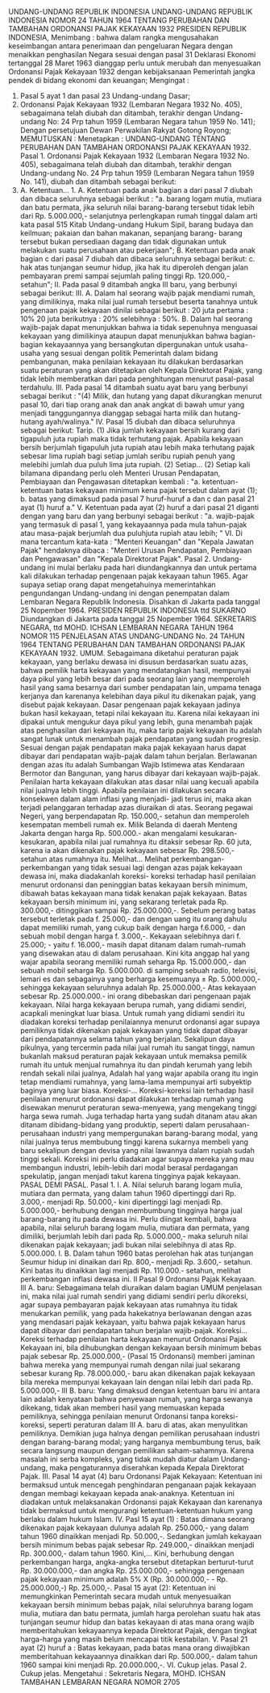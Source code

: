  UNDANG-UNDANG REPUBLIK INDONESIA UNDANG-UNDANG REPUBLIK INDONESIA NOMOR 24 TAHUN 1964 TENTANG PERUBAHAN DAN TAMBAHAN ORDONANSI PAJAK KEKAYAAN 1932 PRESIDEN REPUBLIK INDONESIA,
Menimbang :
 bahwa dalam rangka mengusahakan keseimbangan antara penerimaan dan pengeluaran Negara dengan menaikkan penghasilan Negara sesuai dengan pasal 31 Deklarasi Ekonomi tertanggal 28 Maret 1963 dianggap perlu untuk merubah dan menyesuaikan Ordonansi Pajak Kekayaan 1932 dengan kebijaksanaan Pemerintah jangka pendek di bidang ekonomi dan keuangan;
Mengingat :

1. Pasal 5 ayat 1 dan pasal 23 Undang-undang Dasar;
2. Ordonansi Pajak Kekayaan 1932 (Lembaran Negara 1932 No. 405), sebagaimana telah diubah dan ditambah, terakhir dengan Undang- undang No: 24 Prp tahun 1959 (Lembaran Negara tahun 1959 No. 141); Dengan persetujuan Dewan Perwakilan Rakyat Gotong Royong;
MEMUTUSKAN :
 Menetapkan : UNDANG-UNDANG TENTANG PERUBAHAN DAN TAMBAHAN ORDONANSI PAJAK KEKAYAAN 1932. Pasal 1. Ordonansi Pajak Kekayaan 1932 (Lembaran Negara 1932 No. 405), sebagaimana telah diubah dan ditambah, terakhir dengan Undang-undang No. 24 Prp tahun 1959 (Lembaran Negara tahun 1959 No. 141), diubah dan ditambah sebagai berikut:
1. A. Ketentuan… 1. A. Ketentuan pada anak bagian a dari pasal 7 diubah dan dibaca seluruhnya sebagai berikut : "a. barang logam mutia, mutiara dan batu permata, jika seluruh nilai barang-barang tersebut tidak lebih dari Rp. 5.000.000,- selanjutnya perlengkapan rumah tinggal dalam arti kata pasal 515 Kitab Undang-undang Hukum Sipil, barang budaya dan keilmuan; pakaian dan bahan makanan, sepanjang barang- barang tersebut bukan persediaan dagang dan tidak digunakan untuk melakukan suatu perusahaan atau pekerjaan"; B. Ketentuan pada anak bagian c dari pasal 7 diubah dan dibaca seluruhnya sebagai berikut:
c. hak atas tunjangan seumur hidup, jika hak itu diperoleh dengan jalan pembayaran premi sampai sejumlah paling tinggi Rp.
120.000,- setahun"; II. Pada pasal 9 ditambah angka III baru, yang berbunyi sebagai berikut: III. A. Dalam hal seorang wajib pajak mendiami rumah, yang dimilikinya, maka nilai jual rumah tersebut beserta tanahnya untuk pengenaan pajak kekayaan dinilai sebagai berikut : 20 juta pertama : 10% 20 juta berikutnya : 20% selebihnya : 50%. B. Dalam hal seorang wajib-pajak dapat menunjukkan bahwa ia tidak sepenuhnya menguasai kekayaan yang dimilikinya ataupun dapat menunjukkan bahwa bagian-bagian kekayaannya yang bersangkutan dipergunakan untuk usaha-usaha yang sesuai dengan politik Pemerintah dalam bidang pembangunan, maka penilaian kekayaan itu dilakukan berdasarkan suatu peraturan yang akan ditetapkan oleh Kepala Direktorat Pajak, yang tidak lebih memberatkan dari pada penghitungan menurut pasal-pasal terdahulu. III. Pada pasal 14 ditambah suatu ayat baru yang berbunyi sebagai berikut : "(4) Milik, dan hutang yang dapat dikurangkan menurut pasal 10, dari tiap orang anak dan anak angkat di bawah umur yang menjadi tanggungannya dianggap sebagai harta milik dan hutang-hutang ayah/walinya." IV. Pasal 15 diubah dan dibaca seluruhnya sebagai berikut: Tarip.
(1) Jika jumlah kekayaan bersih kurang dari tigapuluh juta rupiah maka tidak terhutang pajak. Apabila kekayaan bersih berjumlah tigapuluh juta rupiah atau lebih maka terhutang pajak sebesar lima rupiah bagi setiap jumlah seribu rupiah penuh yang melebihi jumlah dua puluh lima juta rupiah.
(2) Setiap… (2) Setiap kali bilamana dipandang perlu oleh Menteri Urusan Pendapatan, Pembiayaan dan Pengawasan ditetapkan kembali : "a. ketentuan-ketentuan batas kekayaan minimum kena pajak tersebut dalam ayat (1);
b. batas yang dimaksud pada pasal 7 huruf-huruf a dan c dan pasal 21 ayat (1) huruf a." V. Ketentuan pada ayat (2) huruf a dari pasal 21 diganti dengan yang baru dan yang berbunyi sebagai berikut : "a. wajib-pajak yang termasuk di pasal 1, yang kekayaannya pada mula tahun-pajak atau masa-pajak berjumlah dua puluhjuta rupiah atau lebih; " VI. Di mana tercantum kata-kata : "Menteri Keuangan" dan "Kepala Jawatan Pajak" hendaknya dibaca : "Menteri Urusan Pendapatan, Pembiayaan dan Pengawasan" dan "Kepala Direktorat Pajak". Pasal 2. Undang-undang ini mulai berlaku pada hari diundangkannya dan untuk pertama kali dilakukan terhadap pengenaan pajak kekayaan tahun 1965. Agar supaya setiap orang dapat mengetahuinya memerintahkan pengundangan Undang-undang ini dengan penempatan dalam Lembaran Negara Republik Indonesia. Disahkan di Jakarta pada tanggal 25 Nopember 1964. PRESIDEN REPUBLIK INDONESIA ttd SUKARNO Diundangkan di Jakarta pada tanggal 25 Nopember 1964. SEKRETARIS NEGARA, ttd MOHD. ICHSAN LEMBARAN NEGARA TAHUN 1964 NOMOR 115 PENJELASAN ATAS UNDANG-UNDANG No. 24 TAHUN 1964 TENTANG PERUBAHAN DAN TAMBAHAN ORDONANSI PAJAK KEKAYAAN 1932. UMUM. Sebagaimana diketahui peraturan pajak kekayaan, yang berlaku dewasa ini disusun berdasarkan suatu azas, bahwa pemilik harta kekayaan yang mendatangkan hasil, mempunyai daya pikul yang lebih besar dari pada seorang lain yang memperoleh hasil yang sama besarnya dari sumber pendapatan lain, umpama tenaga kerjanya dan karenanya kelebihan daya pikul itu dikenakan pajak, yang disebut pajak kekayaan. Dasar pengenaan pajak kekayaan jadinya bukan hasil kekayaan, tetapi nilai kekayaan itu. Karena nilai kekayaan ini dipakai untuk mengukur daya pikul yang lebih, guna menambah pajak atas penghasilan dari kekayaan itu, maka tarip pajak kekayaan itu adalah sangat lunak untuk menambah pajak pendapatan yang sudah progresip. Sesuai dengan pajak pendapatan maka pajak kekayaan harus dapat dibayar dari pendapatan wajib-pajak dalam tahun berjalan. Berlawanan dengan azas itu adalah Sumbangan Wajib Istimewa atas Kendaraan Bermotor dan Bangunan, yang harus dibayar dari kekayaan wajib-pajak. Penilaian harta kekayaan dilakukan atas dasar nilai uang kecuali apabila nilai jualnya lebih tinggi. Apabila penilaian ini dilakukan secara konsekwen dalam alam inflasi yang menjadi- jadi terus ini, maka akan terjadi pelanggaran terhadap azas diuraikan di atas. Seorang pegawai Negeri, yang berpendapatan Rp. 150.000,- setahun dan memperoleh kesempatan membeli rumah ex. Milik Belanda di daerah Menteng Jakarta dengan harga Rp. 500.000.- akan mengalami kesukaran-kesukaran, apabila nilai jual rumahnya itu ditaksir sebesar Rp. 60 juta, karena ia akan dikenakan pajak kekayaan sebesar Rp. 298.500,- setahun atas rumahnya itu. Melihat… Melihat perkembangan-perkembangan yang tidak sesuai lagi dengan azas pajak kekayaan dewasa ini, maka diadakanlah koreksi- koreksi terhadap hasil penilaian menurut ordonansi dan peninggian batas kekayaan bersih minimum, dibawah batas kekayaan mana tidak kenakan pajak kekayaan. Batas kekayaan bersih minimum ini, yang sekarang terletak pada Rp. 300.000,- ditinggikan sampai Rp. 25.000.000,-. Sebelum perang batas tersebut terletak pada f. 25.000,- dan dengan uang itu orang dahulu dapat memiliki rumah, yang cukup baik dengan harga f.6.000, - dan sebuah mobil dengan harga f. 3.000,-. Kekayaan selebihnya dari f. 25.000; - yaitu f. 16.000,- masih dapat ditanam dalam rumah-rumah yang disewakan atau di dalam perusahaan. Kini kita anggap hal yang wajar apabila seorang memiliki rumah seharga Rp. 15.000.000,- dan sebuah mobil seharga Rp. 5.000.000. di samping sebuah radio, televisi, lemari es dan sebagainya yang berharga kesemuanya ± Rp. 5.000.000,- sehingga kekayaan seluruhnya adalah Rp. 25.000.000,- Atas kekayaan sebesar Rp. 25.000.000.- ini orang dibebaskan dari pengenaan pajak kekayaan. Nilai harga kekayaan berupa rumah, yang didiami sendiri, acapkali meningkat luar biasa. Untuk rumah yang didiami sendiri itu diadakan koreksi terhadap penilaiannya menurut ordonansi agar supaya pemiliknya tidak dikenakan pajak kekayaan yang tidak dapat dibayar dari pendapatannya selama tahun yang berjalan. Sekalipun daya pikulnya, yang tercermin pada nilai jual rumah itu sangat tinggi, namun bukanlah maksud peraturan pajak kekayaan untuk memaksa pemilik rumah itu untuk menjual rumahnya itu dan pindah kerumah yang lebih rendah sekali nilai jualnya, Adalah hal yang wajar apabila orang itu ingin tetap mendiami rumahnya, yang lama-lama mempunyai arti subyektip baginya yang luar biasa. Koreksi-… Koreksi-koreksi lain terhadap hasil penilaian menurut ordonansi dapat dilakukan terhadap rumah yang disewakan menurut peraturan sewa-menyewa, yang mengekang tinggi harga sewa rumah. Juga terhadap harta yang sudah ditanam atau akan ditanam dibidang-bidang yang produktip, seperti dalam perusahaan-perusahaan industri yang mempergunakan barang-barang modal, yang nilai jualnya terus membubung tinggi karena sukarnya membeli yang baru sekalipun dengan devisa yang nilai lawannya dalam rupiah sudah tinggi sekali. Koreksi ini perlu diadakan agar supaya mereka yang mau membangun industri, lebih-lebih dari modal berasal perdagangan spekulatip, jangan menjadi takut karena tingginya pajak kekayaan. PASAL DEMI PASAL. Pasal 1. I. A. Nilai seluruh barang logam mulia, mutiara dan permata, yang dalam tahun 1960 dipertinggi dari Rp. 3.000,- menjadi Rp. 50.000,- kini dipertinggi lagi menjadi Rp.
5.000.000,- berhubung dengan membumbung tingginya harga jual barang-barang itu pada dewasa ini. Perlu diingat kembali, bahwa apabila, nilai seluruh barang logam mulia, mutiara dan permata, yang dimiliki, berjumlah lebih dari pada Rp. 5.000.000,- maka seluruh nilai dikenakan pajak kekayaan; jadi bukan nilai selebihnya di atas Rp.
5.000.000. I. B. Dalam tahun 1960 batas perolehan hak atas tunjangan Seumur hidup ini dinaikan dari Rp. 800,- menjadi Rp. 3.600,- setahun. Kini batas itu dinaikkan lagi menjadi Rp.
110.000.- setahun, melihat perkembangan inflasi dewasa ini. II Pasal 9 Ordonansi Pajak Kekayaan. III A. baru: Sebagaimana telah diuraikan dalam bagian UMUM penjelasan ini, maka nilai jual rumah sendiri yang didiami sendiri perlu dikoreksi, agar supaya pembayaran pajak kekayaan atas rumahnya itu tidak menukarkan pemilik, yang pada hakekatnya berlawanan dengan azas yang mendasari pajak kekayaan, yaitu bahwa pajak kekayaan harus dapat dibayar dari pendapatan tahun berjalan wajib-pajak. Koreksi… Koreksi terhadap penilaian harta kekayaan menurut Ordonansi Pajak Kekayaan ini, bila dihubungkan dengan kekayaan bersih minimum bebas pajak sebesar Rp.
25.000.000,- (Pasal 15 Ordonansi) memberi jaminan bahwa mereka yang mempunyai rumah dengan nilai jual sekarang sebesar kurang Rp. 78.000.000,- baru akan dikenakan pajak kekayaan bila mereka mempunyai kekayaan lain dengan nilai lebih dari pada Rp. 5.000.000,- III B. baru: Yang dimaksud dengan ketentuan baru ini antara lain adalah kenyataan bahwa penyewaan rumah, yang harga sewanya dikekang, tidak akan memberi hasil yang memuaskan kepada pemiliknya, sehingga penilaian menurut Ordonansi tanpa koreksi-koreksi, seperti peraturan dalam III A. baru di atas, akan menyulitkan pemiliknya. Demikian juga halnya dengan pemilikan perusahaan industri dengan barang-barang modal; yang harganya membumbung terus, baik secara langsung maupun dengan pemilikan saham-sahamnya. Karena masalah ini serba kompleks, yang tidak mudah diatur dalam Undang-undang, maka pengaturannya diserahkan kepada Kepala Direktorat Pajak. III. Pasal 14 ayat (4) baru Ordonansi Pajak Kekayaan: Ketentuan ini bermaksud untuk mencegah penghindaran penganaan pajak kekayaan dengan membagi kekayaan kepada anak-anaknya. Ketentuan ini diadakan untuk melaksanakan Ordonansi pajak Kekayaan dan karenanya tidak bermaksud untuk mengurangi ketentuan-ketentuan hukum yang berlaku dalam hukum Islam. IV. Pasl 15 ayat (1) : Batas dimana seorang dikenakan pajak kekayaan dulunya adalah Rp. 250.000,- yang dalam tahun 1960 dinaikkan menjadi Rp. 50.000,-. Sedangkan jumlah kekayaan bersih minimum bebas pajak sebesar Rp. 249.000,- dinaikkan menjadi Rp. 300.000,- dalam tahun 1960. Kini,… Kini, berhubung dengan perkembangan harga, angka-angka tersebut ditetapkan berturut-turut Rp. 30.000.000,- dan angka Rp. 25.000.000,- sehingga pengenaan pajak kekayaan minimum adalah 5% X (Rp. 30.000.000,- - Rp. 25.000.000,-) Rp.
25.000,-. Pasal 15 ayat (2): Ketentuan ini memungkinkan Pemerintah secara mudah untuk menyesuaikan kekayaan bersih minimum bebas pajak, nilai seluruhnya barang logam mulia, mutiara dan batu permata, jumlah harga perolehan suatu hak atas tunjangan seumur hidup dan batas kekayaan di atas mana orang wajib memberitahukan kekayaannya kepada Direktorat Pajak, dengan tingkat harga-harga yang masih belum mencapai titik kestabilan. V. Pasal 21 ayat (2) huruf a : Batas kekayaan, pada batas mana orang diwajibkan memberitahuan kekayaannya dinaikkan dari Rp. 500.000,- dalam tahun 1960 sampai kini menjadi Rp.
20.000.000,-. VI. Cukup jelas. Pasal 2. Cukup jelas. Mengetahui : Sekretaris Negara, MOHD. ICHSAN TAMBAHAN LEMBARAN NEGARA NOMOR 2705